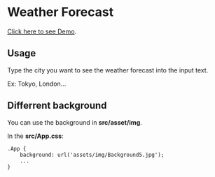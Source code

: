 # Weather Forecast

[Click here to see Demo](https://huy27201-weather.herokuapp.com/).

## Usage

Type the city you want to see the weather forecast into the input text.

Ex: Tokyo, London...

## Differrent background

You can use the background in **src/asset/img**.

In the **src/App.css**: 
```
.App {
    background: url('assets/img/Background5.jpg');
    ...
}
```
